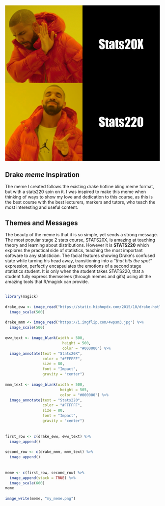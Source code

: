 ![](my_meme.png)

## Drake _meme_ Inspiration
The meme I created follows the existing drake hotline bling meme format, but with a stats220 spin on it. I was inspired to make this meme when thinking of ways to show my love and dedication to this course, as this is the best course with the best lecturers, markers and tutors, who teach the most interesting and useful content.

## Themes and Messages
The beauty of the meme is that it is so simple, yet sends a strong message. The most popular stage 2 stats course, STATS20X, is amazing at teaching theory and learning about distributions. However it is **STATS220** which explores the practical side of statistics, teaching the most important software to any statistician. The facial features showing Drake's confused state while turning his head away, transitioning into a _"that hits the spot"_ expression, perfectly encapsulates the emotions of a second stage statistics student. It is only when the student takes STATS220, that a student fully express themselves (through memes and gifs) using all the amazing tools that R/magick can provide.

```r

library(magick)

drake_eww <- image_read("https://static.hiphopdx.com/2015/10/drake-hotline-bling-jacket-moncler.png") %>%
  image_scale(500)

drake_mmm <- image_read("https://i.imgflip.com/4wpsm3.jpg") %>%
  image_scale(500)

eww_text <- image_blank(width = 500, 
                          height = 500, 
                          color = "#000000") %>%
  image_annotate(text = "Stats20X",
                 color = "#FFFFFF",
                 size = 80,
                 font = "Impact",
                 gravity = "center")

mmm_text <- image_blank(width = 500, 
                         height = 505, 
                         color = "#000000") %>%
  image_annotate(text = "Stats220",
                 color = "#FFFFFF",
                 size = 80,
                 font = "Impact",
                 gravity = "center")


first_row <- c(drake_eww, eww_text) %>%
  image_append()

second_row <- c(drake_mmm, mmm_text) %>%
  image_append()


meme <- c(first_row, second_row) %>%
  image_append(stack = TRUE) %>%
  image_scale(600)
meme

image_write(meme, "my_meme.png")
```
